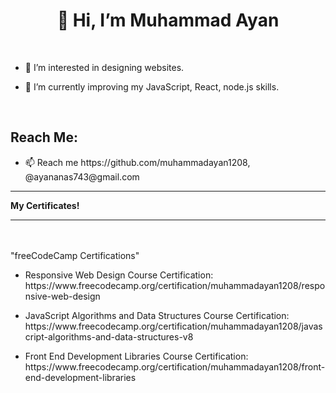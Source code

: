 <h1><div align="center" dir="auto">👋 Hi, I’m Muhammad Ayan</div></h1>
  <br>

<ul>
<li><p> 👀 I’m interested in designing websites.</p></li>

<li><p> 🌱 I’m currently improving my JavaScript, React, node.js skills.</p></li>
</ul>
<br>

<h2>Reach Me:</h2>
<ul><li><p> 📫 Reach me https://github.com/muhammadayan1208, @ayananas743@gmail.com</p></li></ul>
  <hr>
  <b>My Certificates!</b>
  <hr>
  <br></br>
  "freeCodeCamp Certifications"
  <br>
<ul>
<li>
<p>
Responsive Web Design Course Certification: https://www.freecodecamp.org/certification/muhammadayan1208/responsive-web-design</p>
</li>
<li>
<p>
JavaScript Algorithms and Data Structures Course Certification: https://www.freecodecamp.org/certification/muhammadayan1208/javascript-algorithms-and-data-structures-v8</p>
</li><li>
<p>
Front End Development Libraries Course Certification: https://www.freecodecamp.org/certification/muhammadayan1208/front-end-development-libraries</p>
</li>
</ul>
